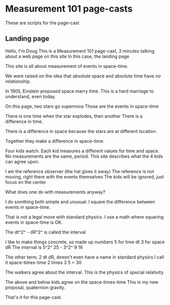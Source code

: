 # Measurement 101 page-casts

These are scripts for the page-cast

## Landing page

Hello, I'm Doug
This is a Measurement 101 page-cast,
3 minutes talking about a web page on this site
In this case, the landing page

This site is all about measurement of events in space-time.

We were raised on the idea that absolute space and
absolute time have _no_ relationship.

In 1905, Einstein proposed space marry time.
This is a hard marriage to understand, even today.

On this page, two stars go supernova
Those are the events in space-time

There is one time when the star explodes, then another
There is a difference in time.

There is a difference in space because the stars
are at different location.

Together they make a difference in space-time.

Four kids watch.
Each kid measures a different values for time and space.
No measurements are the same, period.
This site describes what the 4 kids can agree upon.

I am the reference observer (the hat gives it away)
The reference is not moving, right there with the events themselves
The kids will be ignored, just focus on the center

What does one do with measurements anyway?

I do somthing both simple and unusual:
I square the difference between events in space-time.

That is not a legal move with standard physics.
I use a math where squaring events in space-time is OK.

The dt^2^ - dR^2^ is called the interval

I like to make things concrete, so made up numbers
    5 for time dt
    3 for space dR
The interval is 5^2^ 25 - 3^2^ 9 16

The other term, 2 dt dR, doesn't even have a name in standard physics
I call it space-times-time
    2 times 3  5 = 30

The walkers agree about the interval.
This is the physics of special relativity

The above and below kids agree on the space-times-time
This is my new proposal, quaternion gravity.

That's it for this page-cast.
